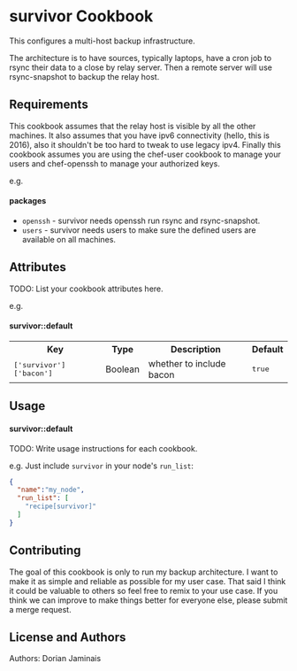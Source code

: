 survivor Cookbook
=================
This configures a multi-host backup infrastructure.

The architecture is to have sources, typically laptops, have a cron job to rsync their data to a close by relay server. Then a remote server will use rsync-snapshot to backup the relay host.

Requirements
------------
This cookbook assumes that the relay host is visible by all the other machines. It also assumes that you have ipv6 connectivity (hello, this is 2016), also it shouldn't be too hard to tweak to use legacy ipv4.
Finally this cookbook assumes you are using the chef-user cookbook to manage your users and chef-openssh to manage your authorized keys.

e.g.
#### packages
- `openssh` - survivor needs openssh run rsync and rsync-snapshot.
- `users` - survivor needs users to make sure the defined users are available on all machines.

Attributes
----------
TODO: List your cookbook attributes here.

e.g.
#### survivor::default
<table>
  <tr>
    <th>Key</th>
    <th>Type</th>
    <th>Description</th>
    <th>Default</th>
  </tr>
  <tr>
    <td><tt>['survivor']['bacon']</tt></td>
    <td>Boolean</td>
    <td>whether to include bacon</td>
    <td><tt>true</tt></td>
  </tr>
</table>

Usage
-----
#### survivor::default
TODO: Write usage instructions for each cookbook.

e.g.
Just include `survivor` in your node's `run_list`:

```json
{
  "name":"my_node",
  "run_list": [
    "recipe[survivor]"
  ]
}
```

Contributing
------------
The goal of this cookbook is only to run my backup architecture. I want to make it as simple and reliable as possible for my user case. That said I think it could be valuable to others so feel free to remix to your use case. If you think we can improve to make things better for everyone else, please submit a merge request.

License and Authors
-------------------
Authors: Dorian Jaminais
